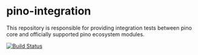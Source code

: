 # pino-integration

This repository is responsible for providing integration
tests between pino core and officially supported pino
ecosystem modules.

[![Build Status](https://travis-ci.org/pinojs/pino-integration.svg?branch=next-major)](https://travis-ci.org/pinojs/pino-integration)